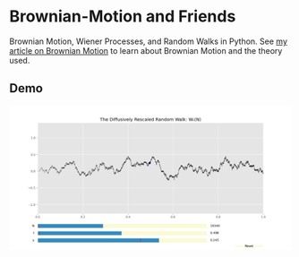 # Brownian-Motion and Friends
Brownian Motion, Wiener Processes, and Random Walks in Python. See  [my article on Brownian Motion](https://jacobbriones1.github.io/2020/10/09/BrownWiener.html ) to learn about Brownian Motion and the theory used.

## Demo
![Interactive Plot (Run Graphics.py)](InteractiveWienerProc.png)
